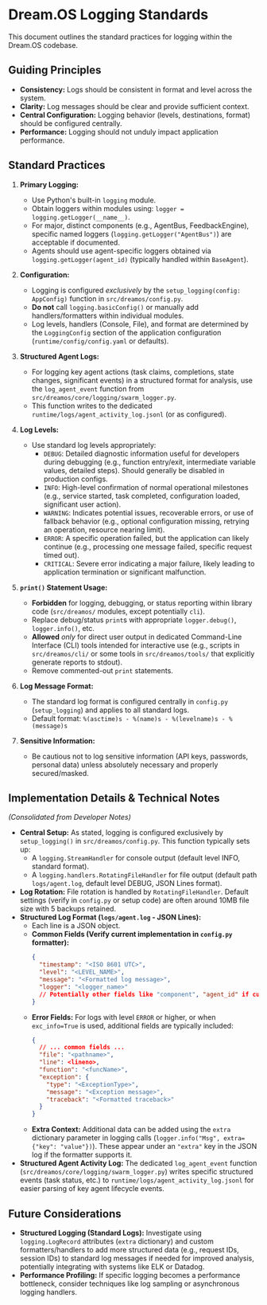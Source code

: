 # Dream.OS Logging Standards

This document outlines the standard practices for logging within the Dream.OS codebase.

## Guiding Principles

- **Consistency:** Logs should be consistent in format and level across the system.
- **Clarity:** Log messages should be clear and provide sufficient context.
- **Central Configuration:** Logging behavior (levels, destinations, format) should be configured centrally.
- **Performance:** Logging should not unduly impact application performance.

## Standard Practices

1.  **Primary Logging:**
    - Use Python's built-in `logging` module.
    - Obtain loggers within modules using: `logger = logging.getLogger(__name__)`.
    - For major, distinct components (e.g., AgentBus, FeedbackEngine), specific named loggers (`logging.getLogger("AgentBus")`) are acceptable if documented.
    - Agents should use agent-specific loggers obtained via `logging.getLogger(agent_id)` (typically handled within `BaseAgent`).

2.  **Configuration:**
    - Logging is configured *exclusively* by the `setup_logging(config: AppConfig)` function in `src/dreamos/config.py`.
    - **Do not** call `logging.basicConfig()` or manually add handlers/formatters within individual modules.
    - Log levels, handlers (Console, File), and format are determined by the `LoggingConfig` section of the application configuration (`runtime/config/config.yaml` or defaults).

3.  **Structured Agent Logs:**
    - For logging key agent actions (task claims, completions, state changes, significant events) in a structured format for analysis, use the `log_agent_event` function from `src/dreamos/core/logging/swarm_logger.py`.
    - This function writes to the dedicated `runtime/logs/agent_activity_log.jsonl` (or as configured).

4.  **Log Levels:**
    - Use standard log levels appropriately:
        - `DEBUG`: Detailed diagnostic information useful for developers during debugging (e.g., function entry/exit, intermediate variable values, detailed steps). Should generally be disabled in production configs.
        - `INFO`: High-level confirmation of normal operational milestones (e.g., service started, task completed, configuration loaded, significant user action).
        - `WARNING`: Indicates potential issues, recoverable errors, or use of fallback behavior (e.g., optional configuration missing, retrying an operation, resource nearing limit).
        - `ERROR`: A specific operation failed, but the application can likely continue (e.g., processing one message failed, specific request timed out).
        - `CRITICAL`: Severe error indicating a major failure, likely leading to application termination or significant malfunction.

5.  **`print()` Statement Usage:**
    - **Forbidden** for logging, debugging, or status reporting within library code (`src/dreamos/` modules, except potentially `cli`).
    - Replace debug/status `print`s with appropriate `logger.debug()`, `logger.info()`, etc.
    - **Allowed** *only* for direct user output in dedicated Command-Line Interface (CLI) tools intended for interactive use (e.g., scripts in `src/dreamos/cli/` or some tools in `src/dreamos/tools/` that explicitly generate reports to stdout).
    - Remove commented-out `print` statements.

6.  **Log Message Format:**
    - The standard log format is configured centrally in `config.py` (`setup_logging`) and applies to all standard logs.
    - Default format: `%(asctime)s - %(name)s - %(levelname)s - %(message)s`

7.  **Sensitive Information:**
    - Be cautious not to log sensitive information (API keys, passwords, personal data) unless absolutely necessary and properly secured/masked.

## Implementation Details & Technical Notes

*(Consolidated from Developer Notes)*

- **Central Setup:** As stated, logging is configured exclusively by `setup_logging()` in `src/dreamos/config.py`. This function typically sets up:
    - A `logging.StreamHandler` for console output (default level INFO, standard format).
    - A `logging.handlers.RotatingFileHandler` for file output (default path `logs/agent.log`, default level DEBUG, JSON Lines format).
- **Log Rotation:** File rotation is handled by `RotatingFileHandler`. Default settings (verify in `config.py` or setup code) are often around 10MB file size with 5 backups retained.
- **Structured Log Format (`logs/agent.log` - JSON Lines):**
    - Each line is a JSON object.
    - **Common Fields (Verify current implementation in `config.py` formatter):**
        ```json
        {
          "timestamp": "<ISO 8601 UTC>",
          "level": "<LEVEL_NAME>",
          "message": "<Formatted log message>",
          "logger": "<logger_name>"
          // Potentially other fields like "component", "agent_id" if custom formatter used
        }
        ```
    - **Error Fields:** For logs with level `ERROR` or higher, or when `exc_info=True` is used, additional fields are typically included:
        ```json
        {
          // ... common fields ...
          "file": "<pathname>",
          "line": <lineno>,
          "function": "<funcName>",
          "exception": {
            "type": "<ExceptionType>",
            "message": "<Exception message>",
            "traceback": "<Formatted traceback>"
          }
        }
        ```
    - **Extra Context:** Additional data can be added using the `extra` dictionary parameter in logging calls (`logger.info("Msg", extra={"key": "value"})`). These appear under an `"extra"` key in the JSON log if the formatter supports it.
- **Structured Agent Activity Log:** The dedicated `log_agent_event` function (`src/dreamos/core/logging/swarm_logger.py`) writes specific structured events (task status, etc.) to `runtime/logs/agent_activity_log.jsonl` for easier parsing of key agent lifecycle events.

## Future Considerations

- **Structured Logging (Standard Logs):** Investigate using `logging.LogRecord` attributes (`extra` dictionary) and custom formatters/handlers to add more structured data (e.g., request IDs, session IDs) to standard log messages if needed for improved analysis, potentially integrating with systems like ELK or Datadog.
- **Performance Profiling:** If specific logging becomes a performance bottleneck, consider techniques like log sampling or asynchronous logging handlers.
